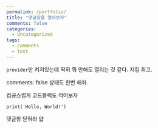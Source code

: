 ```yaml
---
permalink: /portfolio/
title: "댓글창을 열어보자"
comments: false
categories:
  - Uncategorized
tags:
  - comments
  - test
---
```


`provider`만 켜져있는데
딱히 뭐 안해도 열리는 것 같다.
지킬 최고.

comments: false 상태도 한번 해좌.

컴공스럽게 코드블럭도 적어보자

    print('Hello, World!')

댓글창 닫혀라 얍
